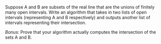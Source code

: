 Suppose A and B are subsets of the real line that are the unions of finitely many open intervals. Write an algorithm that takes in two lists of open intervals (representing A and B respectively) and outputs another list of intervals representing their intersection.

*Bonus:* Prove that your algorithm actually computes the intersection of the sets A and B.

